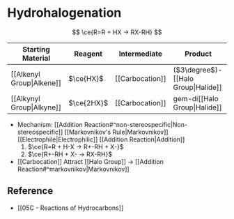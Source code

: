 # Hydrohalogenation

$$
\ce{R=R + HX -> RX-RH}
$$

| Starting Material | Reagent | Intermediate | Product |
| ---- | ---- | ---- | ---- |
| [[Alkenyl Group\|Alkene]] | $\ce{HX}$ | [[Carbocation]] | ($3\degree$)-[[Halo Group\|Halide]] |
| [[Alkynyl Group\|Alkyne]] | $\ce{2HX}$ | [[Carbocation]] | gem-di[[Halo Group\|Halide]] |

- Mechanism: [[Addition Reaction#^non-stereospecific|Non-stereospecific]] [[Markovnikov's Rule|Markovnikov]] [[Electrophile|Electrophilic]] [[Addition Reaction|Addition]]
    1. $\ce{R=R + H-X -> R+-RH + X-}$
    2. $\ce{R+-RH + X- -> RX-RH}$
- [[Carbocation]] Attract [[Halo Group]] → [[Addition Reaction#^markovnikov|Markovnikov]]

## Reference

- [[05C - Reactions of Hydrocarbons]]
